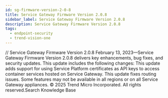 ```yaml
---
id: sg-firmware-version-2-0-8
title: Service Gateway Firmware Version 2.0.8
sidebar_label: Service Gateway Firmware Version 2.0.8
description: Service Gateway Firmware Version 2.0.8
tags:
  - endpoint-security
  - trend-vision-one
---
```


/*<![CDATA[*/ $('#title').html($('meta[name=map-description]').attr('content')); /*]]>*/ Service Gateway Firmware Version 2.0.8 February 13, 2023—Service Gateway Firmware Version 2.0.8 delivers key enhancements, bug fixes, and security updates. This update includes the following changes: This update adds support for using Service Platform certificates as API keys to access container services hosted on Service Gateway. This update fixes routing issues. Some features may not be available in all regions or on all Service Gateway appliances. © 2025 Trend Micro Incorporated. All rights reserved.Search Knowledge Base